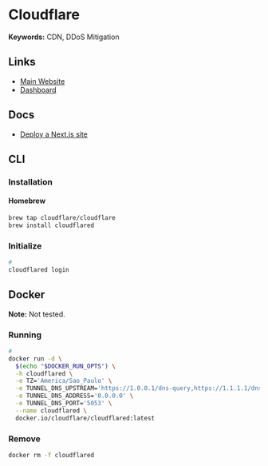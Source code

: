 # Cloudflare

<!--
https://github.com/mrbbot/miniflare
-->

**Keywords:** CDN, DDoS Mitigation

## Links

- [Main Website](https://cloudflare.com)
- [Dashboard](https://dash.cloudflare.com/)

## Docs

- [Deploy a Next.js site](https://developers.cloudflare.com/pages/framework-guides/deploy-a-nextjs-site)

## CLI

### Installation

#### Homebrew

```sh
brew tap cloudflare/cloudflare
brew install cloudflared
```

### Initialize

```sh
#
cloudflared login
```

<!-- ### Usage -->

<!--
https://developers.cloudflare.com/cloudflare-one/tutorials/share-new-site/
-->

<!-- ```sh
#
cloudflared tunnel create <name>
``` -->

## Docker

**Note:** Not tested.

### Running

```sh
#
docker run -d \
  $(echo "$DOCKER_RUN_OPTS") \
  -h cloudflared \
  -e TZ='America/Sao_Paulo' \
  -e TUNNEL_DNS_UPSTREAM='https://1.0.0.1/dns-query,https://1.1.1.1/dns-query' \
  -e TUNNEL_DNS_ADDRESS='0.0.0.0' \
  -e TUNNEL_DNS_PORT='5053' \
  --name cloudflared \
  docker.io/cloudflare/cloudflared:latest
```

### Remove

```sh
docker rm -f cloudflared
```
